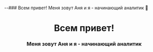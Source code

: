 --### Всем привет! Меня зовут Аня и я - начинающий аналитик 👋

<div id="header" align="center">
  <h1>Всем привет! </h1>
  <h3>Меня зовут Аня и я - начинающий аналитик</h3>
</div>


<!--
**aniaprokosheva/aniaprokosheva** is a ✨ _special_ ✨ repository because its `README.md` (this file) appears on your GitHub profile.

Here are some ideas to get you started:

- 🔭 I’m currently working on ...
- 🌱 I’m currently learning ...
- 👯 I’m looking to collaborate on ...
- 🤔 I’m looking for help with ...
- 💬 Ask me about ...
- 📫 How to reach me: ...
- 😄 Pronouns: ...
- ⚡ Fun fact: ...
-->
